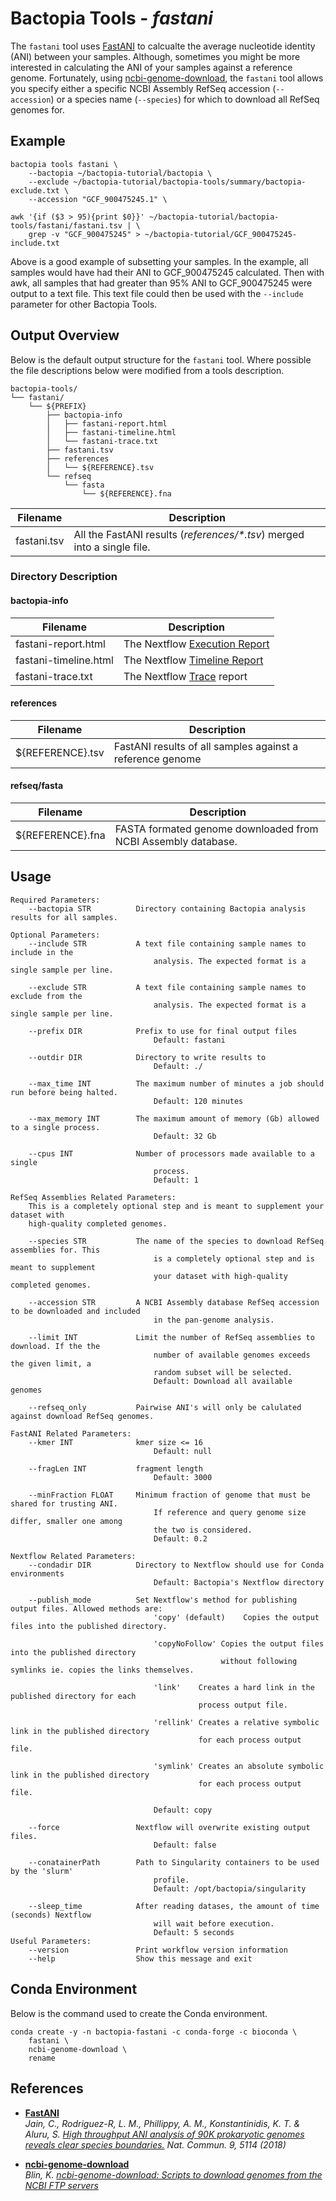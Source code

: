 # Bactopia Tools - *fastani*
The `fastani` tool uses [FastANI](https://github.com/ParBLiSS/FastANI) to calcualte 
the average nucleotide identity (ANI) between your samples. Although, sometimes you
might be more interested in calculating the ANI of your samples against a reference
genome. Fortunately, using [ncbi-genome-download](https://github.com/kblin/ncbi-genome-download), 
the `fastani` tool allows you  specify either a specific NCBI Assembly RefSeq 
accession (`--accession`) or a species name (`--species`) for which to download 
all RefSeq genomes for.

## Example
```
bactopia tools fastani \
    --bactopia ~/bactopia-tutorial/bactopia \
    --exclude ~/bactopia-tutorial/bactopia-tools/summary/bactopia-exclude.txt \
    --accession "GCF_900475245.1" \

awk '{if ($3 > 95){print $0}}' ~/bactopia-tutorial/bactopia-tools/fastani/fastani.tsv | \
    grep -v "GCF_900475245" > ~/bactopia-tutorial/GCF_900475245-include.txt
```

Above is a good example of subsetting your samples. In the example, all samples would
have had their ANI to GCF_900475245 calculated. Then with awk, all samples that had 
greater than 95% ANI to GCF_900475245 were output to a text file. This text file could 
then be used with the `--include` parameter for other Bactopia Tools.

## Output Overview
Below is the default output structure for the `fastani` tool. Where possible the 
file descriptions below were modified from a tools description.

```
bactopia-tools/
└── fastani/
    └── ${PREFIX}
        ├── bactopia-info
        │   ├── fastani-report.html
        │   ├── fastani-timeline.html
        │   └── fastani-trace.txt
        ├── fastani.tsv
        ├── references
        │   └── ${REFERENCE}.tsv
        └── refseq
            └── fasta
                └── ${REFERENCE}.fna
```

| Filename | Description |
|-----------|-------------|
| fastani.tsv | All the FastANI results (_references/*.tsv_) merged into a single file.  |


### Directory Description
#### bactopia-info
| Filename | Description |
|----------|-------------|
| fastani-report.html | The Nextflow [Execution Report](https://www.nextflow.io/docs/latest/tracing.html#execution-report) |
| fastani-timeline.html | The Nextflow [Timeline Report](https://www.nextflow.io/docs/latest/tracing.html#timeline-report) |
| fastani-trace.txt | The Nextflow [Trace](https://www.nextflow.io/docs/latest/tracing.html#trace-report) report |

#### references
| Filename | Description |
|----------|-------------|
| ${REFERENCE}.tsv | FastANI results of all samples against a reference genome |

#### refseq/fasta
| Filename | Description |
|----------|-------------|
| ${REFERENCE}.fna | FASTA formated genome downloaded from NCBI Assembly database. |


## Usage
```
Required Parameters:
    --bactopia STR          Directory containing Bactopia analysis results for all samples.

Optional Parameters:
    --include STR           A text file containing sample names to include in the
                                analysis. The expected format is a single sample per line.

    --exclude STR           A text file containing sample names to exclude from the
                                analysis. The expected format is a single sample per line.

    --prefix DIR            Prefix to use for final output files
                                Default: fastani

    --outdir DIR            Directory to write results to
                                Default: ./

    --max_time INT          The maximum number of minutes a job should run before being halted.
                                Default: 120 minutes

    --max_memory INT        The maximum amount of memory (Gb) allowed to a single process.
                                Default: 32 Gb

    --cpus INT              Number of processors made available to a single
                                process.
                                Default: 1

RefSeq Assemblies Related Parameters:
    This is a completely optional step and is meant to supplement your dataset with
    high-quality completed genomes.

    --species STR           The name of the species to download RefSeq assemblies for. This
                                is a completely optional step and is meant to supplement
                                your dataset with high-quality completed genomes.

    --accession STR         A NCBI Assembly database RefSeq accession to be downloaded and included
                                in the pan-genome analysis.

    --limit INT             Limit the number of RefSeq assemblies to download. If the the
                                number of available genomes exceeds the given limit, a 
                                random subset will be selected.
                                Default: Download all available genomes

    --refseq_only           Pairwise ANI's will only be calulated against download RefSeq genomes.

FastANI Related Parameters:
    --kmer INT              kmer size <= 16
                                Default: null

    --fragLen INT           fragment length
                                Default: 3000

    --minFraction FLOAT     Minimum fraction of genome that must be shared for trusting ANI.
                                If reference and query genome size differ, smaller one among
                                the two is considered.
                                Default: 0.2

Nextflow Related Parameters:
    --condadir DIR          Directory to Nextflow should use for Conda environments
                                Default: Bactopia's Nextflow directory

    --publish_mode          Set Nextflow's method for publishing output files. Allowed methods are:
                                'copy' (default)    Copies the output files into the published directory.

                                'copyNoFollow' Copies the output files into the published directory
                                               without following symlinks ie. copies the links themselves.

                                'link'    Creates a hard link in the published directory for each
                                          process output file.

                                'rellink' Creates a relative symbolic link in the published directory
                                          for each process output file.

                                'symlink' Creates an absolute symbolic link in the published directory
                                          for each process output file.

                                Default: copy

    --force                 Nextflow will overwrite existing output files.
                                Default: false

    --conatainerPath        Path to Singularity containers to be used by the 'slurm'
                                profile.
                                Default: /opt/bactopia/singularity

    --sleep_time            After reading datases, the amount of time (seconds) Nextflow
                                will wait before execution.
                                Default: 5 seconds
Useful Parameters:
    --version               Print workflow version information
    --help                  Show this message and exit
```

## Conda Environment
Below is the command used to create the Conda environment.
```
conda create -y -n bactopia-fastani -c conda-forge -c bioconda \
    fastani \
    ncbi-genome-download \
    rename 
```

## References
* __[FastANI](https://github.com/ParBLiSS/FastANI)__  
_Jain, C., Rodriguez-R, L. M., Phillippy, A. M., Konstantinidis, K. T. & Aluru, S. 
[High throughput ANI analysis of 90K prokaryotic genomes reveals clear species boundaries.](http://dx.doi.org/10.1038/s41467-018-07641-9)
 Nat. Commun. 9, 5114 (2018)_  

* __[ncbi-genome-download](https://github.com/kblin/ncbi-genome-download)__  
_Blin, K. [ncbi-genome-download: Scripts to download genomes from the NCBI FTP 
servers](https://github.com/kblin/ncbi-genome-download)_  
